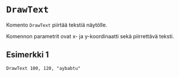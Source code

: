 `DrawText`
==========

Komento `DrawText` piirtää tekstiä näytölle.

Komennon parametrit ovat
x- ja y-koordinaatti sekä piirrettävä teksti.

Esimerkki 1
----------

    DrawText 100, 120, "aybabtu"